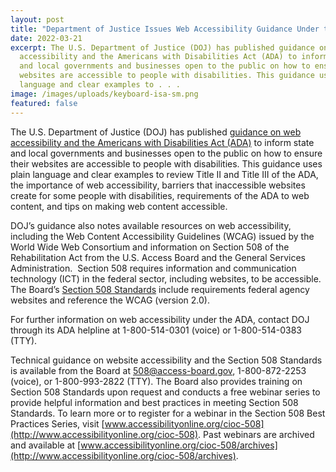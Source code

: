 ```yaml
---
layout: post
title: "Department of Justice Issues Web Accessibility Guidance Under the ADA "
date: 2022-03-21
excerpt: The U.S. Department of Justice (DOJ) has published guidance on web
  accessibility and the Americans with Disabilities Act (ADA) to inform state
  and local governments and businesses open to the public on how to ensure their
  websites are accessible to people with disabilities. This guidance uses plain
  language and clear examples to . . .
image: /images/uploads/keyboard-isa-sm.png
featured: false
---
```

The U.S. Department of Justice (DOJ) has published [guidance on web accessibility and the Americans with Disabilities Act (ADA)](https://beta.ada.gov/web-guidance/) to inform state and local governments and businesses open to the public on how to ensure their websites are accessible to people with disabilities. This guidance uses plain language and clear examples to review Title II and Title III of the ADA, the importance of web accessibility, barriers that inaccessible websites create for some people with disabilities, requirements of the ADA to web content, and tips on making web content accessible.  

DOJ’s guidance also notes available resources on web accessibility, including the Web Content Accessibility Guidelines (WCAG) issued by the World Wide Web Consortium and information on Section 508 of the Rehabilitation Act from the U.S. Access Board and the General Services Administration.  Section 508 requires information and communication technology (ICT) in the federal sector, including websites, to be accessible. The Board’s [Section 508 Standards](https://www.access-board.gov/ict/) include requirements federal agency websites and reference the WCAG (version 2.0). 

For further information on web accessibility under the ADA, contact DOJ through its ADA helpline at 1-800-514-0301 (voice) or 1-800-514-0383 (TTY).  

Technical guidance on website accessibility and the Section 508 Standards is available from the Board at [508@access-board.gov](mailto:508@access-board.gov), 1-800-872-2253 (voice), or 1-800-993-2822 (TTY). The Board also provides training on Section 508 Standards upon request and conducts a free webinar series to provide helpful information and best practices in meeting Section 508 Standards. To learn more or to register for a webinar in the Section 508 Best Practices Series, visit [www.accessibilityonline.org/cioc-508](http://www.accessibilityonline.org/cioc-508). Past webinars are archived and available at [www.accessibilityonline.org/cioc-508/archives](http://www.accessibilityonline.org/cioc-508/archives).